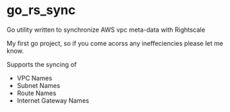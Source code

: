 # go_rs_sync
Go utility written to synchronize AWS vpc meta-data with Rightscale

My first go project, so if you come acorss any ineffeciencies please let me know.

Supports the syncing of 
* VPC Names
* Subnet Names
* Route Names
* Internet Gateway Names
